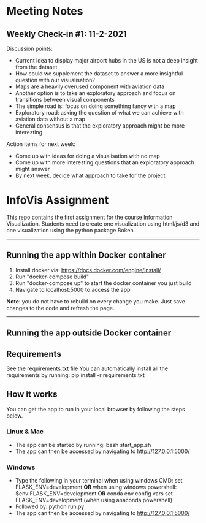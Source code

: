 # Meeting Notes #
## Weekly Check-in #1: 11-2-2021 ##

Discussion points:
- Current idea to display major airport hubs in the US is not a deep insight from the dataset
- How could we supplement the dataset to answer a more insightful question with our visualisation?
- Maps are a heavily overused component with aviation data
- Another option is to take an exploratory approach and focus on transitions between visual components
- The simple road is: focus on doing something fancy with a map
- Exploratory road: asking the question of what we can achieve with aviation data without a map
- General consensus is that the exploratory approach might be more interesting

Action items for next week:
- Come up with ideas for doing a visualisation with no map
- Come up with more interesting questions that an exploratory approach might answer
- By next week, decide what approach to take for the project


# InfoVis Assignment #

This repo contains the first assignment for the course Information Visualization. Students need to create one visualization using html/js/d3 and one visualization using the python package Bokeh.


---

## Running the app within Docker container ##

1) Install docker via: https://docs.docker.com/engine/install/
2) Run "docker-compose build"
3) Run "docker-compose up" to start the docker container you just build
4) Navigate to localhost:5000 to access the app

**Note**: you do not have to rebuild on every change you make. Just save changes to the
code and refresh the page. 

---

## Running the app outside Docker container ##


## Requirements ##

See the requirements.txt file
You can automatically install all the requirements by running: pip install -r requirements.txt

## How it works ##

You can get the app to run in your local browser by following the steps below.

### Linux & Mac ###

* The app can be started by running: bash start_app.sh
* The app can then be accessed by navigating to http://127.0.0.1:5000/

### Windows ###

* Type the following in your terminal when using windows CMD: set FLASK_ENV=development **OR** when using windows powershell: $env:FLASK_ENV=development **OR** conda env config vars set FLASK_ENV=development (when using anaconda powershell)
* Followed by: python run.py
* The app can then be accessed by navigating to http://127.0.0.1:5000/

